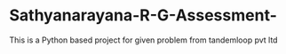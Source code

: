 # Sathyanarayana-R-G-Assessment-
This is a Python based project for given problem from tandemloop pvt ltd
